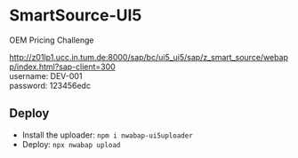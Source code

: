 # SmartSource-UI5
OEM Pricing Challenge

http://z01lp1.ucc.in.tum.de:8000/sap/bc/ui5_ui5/sap/z_smart_source/webapp/index.html?sap-client=300  
username: DEV-001  
password: 123456edc  

## Deploy
- Install the uploader: `npm i nwabap-ui5uploader`  
- Deploy: `npx nwabap upload`  
